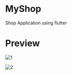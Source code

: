 # MyShop

Shop Application using flutter

# Preview



![1](/Users/seoljaehyeok/Documents/Flutter_playground/flutter_shop_app/assets/images/1.gif)

![2](/Users/seoljaehyeok/Documents/Flutter_playground/flutter_shop_app/assets/images/2.gif)